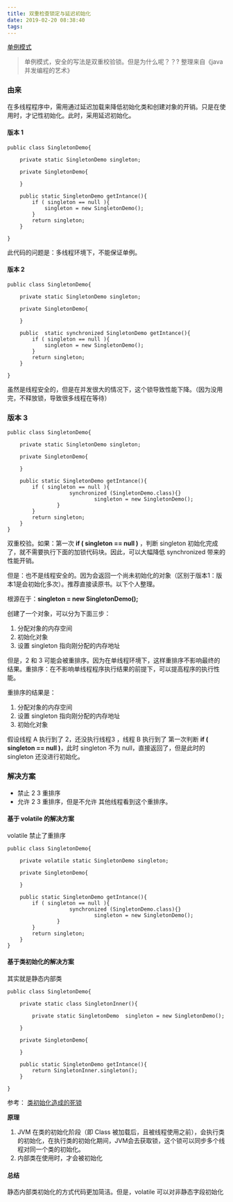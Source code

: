 ```yaml
---
title: 双重检查锁定与延迟初始化
date: 2019-02-20 08:38:40
tags:
---
```


[单例模式](https://www.hexianwei.com/2018/12/31/%E5%8D%95%E4%BE%8B/)

> 单例模式，安全的写法是双重校验锁。但是为什么呢？？? 整理来自《java并发编程的艺术》


### 由来

在多线程程序中，需用通过延迟加载来降低初始化类和创建对象的开销。只是在使用时，才记性初始化。此时，采用延迟初始化。

<!--more-->

#### 版本 1 

```
public class SingletonDemo{

	private static SingletonDemo singleton;

	private SingletonDemo{

	}

	public static SingletonDemo getIntance(){
		if ( singleton == null ){ 
			singleton = new SingletonDemo();
		}
		return singleton;
	}

}
```

此代码的问题是：多线程环境下，不能保证单例。

#### 版本 2

```
public class SingletonDemo{

	private static SingletonDemo singleton;

	private SingletonDemo{

	}

	public  static synchronized SingletonDemo getIntance(){
		if ( singleton == null ){ 
			singleton = new SingletonDemo();
		}
		return singleton;
	}

}
```

虽然是线程安全的，但是在并发很大的情况下，这个锁导致性能下降。（因为没用完，不释放锁，导致很多线程在等待）

### 版本 3 

```
public class SingletonDemo{

	private static SingletonDemo singleton;

	private SingletonDemo{

	}

	public static SingletonDemo getIntance(){
		if ( singleton == null ){
                    synchronized (SingletonDemo.class){}
        		        	singleton = new SingletonDemo();
                }   
		}
		return singleton;
	}
}
```

双重校验。如果：第一次 **if ( singleton == null )** ，判断   singleton 初始化完成了，就不需要执行下面的加锁代码块。因此，可以大幅降低 synchronized 带来的性能开销。

但是：也不是线程安全的。因为会返回一个尚未初始化的对象（区别于版本1：版本1是会初始化多次）。推荐直接读原书。以下个人整理。

根源在于：**singleton = new SingletonDemo();**

创建了一个对象，可以分为下面三步：

1. 分配对象的内存空间
2. 初始化对象
3. 设置 singleton 指向刚分配的内存地址

但是，2 和 3 可能会被重排序。因为在单线程环境下，这样重排序不影响最终的结果。重排序：在不影响单线程程序执行结果的前提下，可以提高程序的执行性能。

重排序的结果是：

1. 分配对象的内存空间
2. 设置 singleton 指向刚分配的内存地址
3. 初始化对象

假设线程  A 执行到了 2，还没执行线程3 ，线程 B 执行到了  第一次判断  **if ( singleton == null )**，此时 singleton 不为 null，直接返回了，但是此时的 singleton 还没进行初始化。

### 解决方案

- 禁止  2 3 重排序
- 允许 2 3 重排序，但是不允许 其他线程看到这个重排序。

#### 基于 volatile 的解决方案

volatile 禁止了重排序

```
public class SingletonDemo{

	private volatile static SingletonDemo singleton;

	private SingletonDemo{

	}

	public static SingletonDemo getIntance(){
		if ( singleton == null ){
                    synchronized (SingletonDemo.class){}
        		        	singleton = new SingletonDemo();
                }   
		}
		return singleton;
	}
}
```
#### 基于类初始化的解决方案

其实就是静态内部类

```
public class SingletonDemo{

	private static class SingletonInner(){
	
		private static SingletonDemo  singleton = new SingletonDemo();
	
	}

	private SingletonDemo{

	}

	public static SingletonDemo getIntance(){
		return SingletonInner.singleton();
	}	

}
```

参考：
[类初始化造成的死锁
](https://www.jianshu.com/p/8e8a5a773648)

**原理**

1. JVM 在类的初始化阶段（即 Class 被加载后，且被线程使用之前），会执行类的初始化，在执行类的初始化期间，JVM会去获取锁，这个锁可以同步多个线程对同一个类的初始化。
2. 内部类在使用时，才会被初始化


#### 总结

静态内部类初始化的方式代码更加简洁。但是，volatile 可以对非静态字段初始化





